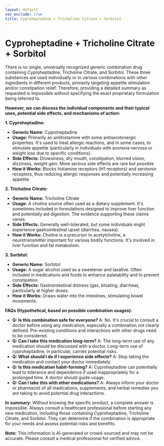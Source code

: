 ```yaml
---
layout: default
nav_exclude: true
title: Cyproheptadine + Tricholine Citrate + Sorbitol
---
```


# Cyproheptadine + Tricholine Citrate + Sorbitol

There is no single, universally recognized generic combination drug containing Cyproheptadine, Tricholine Citrate, and Sorbitol.  These three substances are used individually or in various combinations with *other* ingredients in different products, primarily targeting appetite stimulation and/or constipation relief.  Therefore, providing a detailed summary as requested is impossible without specifying the exact proprietary formulation being referred to.

**However, we can discuss the individual components and their typical uses, potential side effects, and mechanisms of action:**


**1. Cyproheptadine:**

* **Generic Name:** Cyproheptadine
* **Usage:** Primarily an antihistamine with some antiserotonergic properties. It's used to treat allergic reactions, and in some cases, to stimulate appetite (particularly in individuals with anorexia nervosa or weight loss due to specific conditions).
* **Side Effects:** Drowsiness, dry mouth, constipation, blurred vision, dizziness, weight gain. More serious side effects are rare but possible.
* **How it Works:** Blocks histamine receptors (H1 receptors) and serotonin receptors, thus reducing allergic responses and potentially increasing appetite.

**2. Tricholine Citrate:**

* **Generic Name:** Tricholine Citrate
* **Usage:** A choline source often used as a dietary supplement.  It's sometimes included in formulations designed to improve liver function and potentially aid digestion. The evidence supporting these claims varies.
* **Side Effects:** Generally well-tolerated, but some individuals might experience gastrointestinal upset (diarrhea, nausea).
* **How it Works:** Choline is a precursor to acetylcholine, a neurotransmitter important for various bodily functions. It's involved in liver function and fat metabolism.

**3. Sorbitol:**

* **Generic Name:** Sorbitol
* **Usage:** A sugar alcohol used as a sweetener and laxative.  Often included in medications and foods to enhance palatability and to prevent constipation.
* **Side Effects:**  Gastrointestinal distress (gas, bloating, diarrhea), particularly at higher doses.
* **How it Works:** Draws water into the intestines, stimulating bowel movements.


**FAQs (Hypothetical, based on possible combination usages):**

* **Q: Is this combination safe for everyone?** A:  No.  It's crucial to consult a doctor before using any medication, especially a combination not clearly defined.  Pre-existing conditions and interactions with other drugs need to be considered.
* **Q: Can I take this medication long-term?** A:  The long-term use of any medication should be discussed with a doctor. Long-term use of cyproheptadine, in particular, carries potential risks.
* **Q: What should I do if I experience side effects?** A: Stop taking the medication and contact your doctor immediately.
* **Q: Is this medication habit-forming?** A: Cyproheptadine can potentially lead to tolerance and dependence if used inappropriately for a prolonged time.  A doctor should guide usage.
* **Q:  Can I take this with other medications?** A:  Always inform your doctor or pharmacist of all medications, supplements, and herbal remedies you are taking to avoid potential drug interactions.


**In summary:**  Without knowing the specific product, a complete answer is impossible. Always consult a healthcare professional before starting any new medication, including those containing Cyproheptadine, Tricholine Citrate, and Sorbitol.  They can determine if the combination is appropriate for your needs and assess potential risks and benefits.


**Note:** This information is AI-generated or crowd-sourced and may not be accurate. Please consult a medical professional for verified advice.